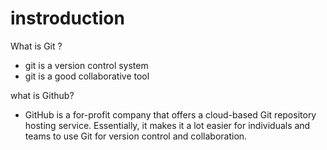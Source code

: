 # instroduction

What is Git ?

- git is a version control system
- git is a good collaborative tool

what is Github?

- GitHub is a for-profit company that offers a cloud-based Git repository hosting service. Essentially, it makes it a lot easier for individuals and teams to use Git for version control and collaboration.
